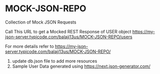 # MOCK-JSON-REPO
Collection of Mock JSON Requests

Call This URL to get a Mocked REST Response of USER object
https://my-json-server.typicode.com/balaji13us/MOCK-JSON-REPO/users

For more details refer to 
https://my-json-server.typicode.com/balaji13us/MOCK-JSON-REPO/


1. update db.json file to add more resources
2. Sample User Data generated using https://next.json-generator.com/
